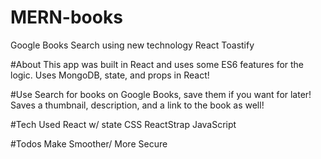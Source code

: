 # MERN-books
Google Books Search
using new technology React Toastify

#About
This app was built in React and uses some ES6 features for the logic. Uses MongoDB, state, and props in React!

#Use
Search for books on Google Books, save them if you want for later! Saves a thumbnail, description, and a link to the book as well!

#Tech Used
React w/ state
CSS
ReactStrap
JavaScript

#Todos
Make Smoother/ More Secure
